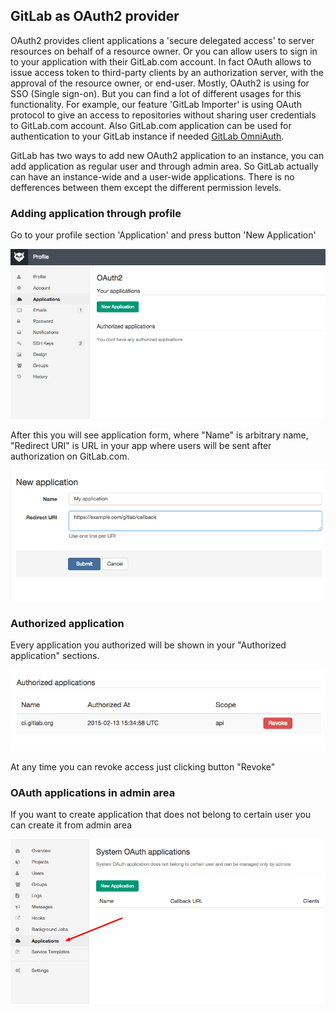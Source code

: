 ## GitLab as OAuth2 provider
OAuth2 provides client applications a 'secure delegated access' to server resources on behalf of a resource owner. Or you can allow users to sign in to your application with their GitLab.com account.
In fact OAuth allows to issue access token to third-party clients by an authorization server, 
with the approval of the resource owner, or end-user. 
Mostly, OAuth2 is using for SSO (Single sign-on). But you can find a lot of different usages for this functionality. 
For example, our feature 'GitLab Importer' is using OAuth protocol to give an access to repositories without sharing user credentials to GitLab.com account. 
Also GitLab.com application can be used for authentication to your GitLab instance if needed [GitLab OmniAuth](gitlab.md).

GitLab has two ways to add new OAuth2 application to an instance, you can add application as regular user and through admin area. So GitLab actually can have an instance-wide and a user-wide applications. There is no defferences between them except the different permission levels.

### Adding application through profile
Go to your profile section 'Application' and press button 'New Application'

![applications](oauth_provider/user_wide_applications.png)

After this you will see application form, where "Name" is arbitrary name, "Redirect URI" is URL in your app where users will be sent after authorization on GitLab.com.

![application_form](oauth_provider/application_form.png)

### Authorized application
Every application you authorized will be shown in your "Authorized application" sections.

![authorized_application](oauth_provider/authorized_application.png)

At any time you can revoke access just clicking button "Revoke"

### OAuth applications in admin area

If you want to create application that does not belong to certain user you can create it from admin area 

![admin_application](oauth_provider/admin_application.png)